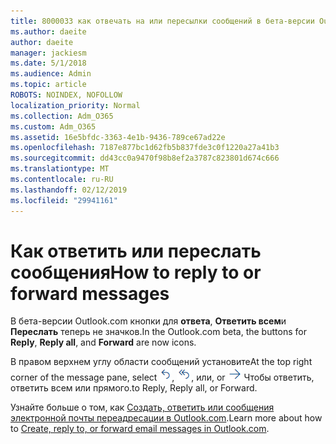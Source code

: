 ```yaml
---
title: 8000033 как отвечать на или пересылки сообщений в бета-версии Outlook.com
ms.author: daeite
author: daeite
manager: jackiesm
ms.date: 5/1/2018
ms.audience: Admin
ms.topic: article
ROBOTS: NOINDEX, NOFOLLOW
localization_priority: Normal
ms.collection: Adm_O365
ms.custom: Adm_O365
ms.assetid: 16e5bfdc-3363-4e1b-9436-789ce67ad22e
ms.openlocfilehash: 7187e877bc1d62fb5b837fde3c0f1220a27a41b3
ms.sourcegitcommit: dd43cc0a9470f98b8ef2a3787c823801d674c666
ms.translationtype: MT
ms.contentlocale: ru-RU
ms.lasthandoff: 02/12/2019
ms.locfileid: "29941161"
---
```

# <a name="how-to-reply-to-or-forward-messages"></a><span data-ttu-id="d5b23-102">Как ответить или переслать сообщения</span><span class="sxs-lookup"><span data-stu-id="d5b23-102">How to reply to or forward messages</span></span>

<span data-ttu-id="d5b23-103">В бета-версии Outlook.com кнопки для **ответа**, **Ответить всем**и **Переслать** теперь не значков.</span><span class="sxs-lookup"><span data-stu-id="d5b23-103">In the Outlook.com beta, the buttons for **Reply**, **Reply all**, and **Forward** are now icons.</span></span> 
  
<span data-ttu-id="d5b23-104">В правом верхнем углу области сообщений установите</span><span class="sxs-lookup"><span data-stu-id="d5b23-104">At the top right corner of the message pane, select</span></span> ![Ответить](media/08ad5200-369a-4a2f-bef5-ebdcbef5545f.png)<span data-ttu-id="d5b23-106">,</span><span class="sxs-lookup"><span data-stu-id="d5b23-106"></span></span> ![Ответить всем](media/be5f41a1-dbea-471f-ba5d-7be4256922d2.png)<span data-ttu-id="d5b23-108">, или</span><span class="sxs-lookup"><span data-stu-id="d5b23-108">, or</span></span> ![Переслать](media/29fd06ec-1642-40d1-8faa-ec437ef156fc.png) <span data-ttu-id="d5b23-110">Чтобы ответить, ответить всем или прямого.</span><span class="sxs-lookup"><span data-stu-id="d5b23-110">to Reply, Reply all, or Forward.</span></span> 
  
<span data-ttu-id="d5b23-111">Узнайте больше о том, как [Создать, ответить или сообщения электронной почты переадресации в Outlook.com](https://go.microsoft.com/fwlink/p/?linkid=873141).</span><span class="sxs-lookup"><span data-stu-id="d5b23-111">Learn more about how to [Create, reply to, or forward email messages in Outlook.com](https://go.microsoft.com/fwlink/p/?linkid=873141).</span></span>
  

